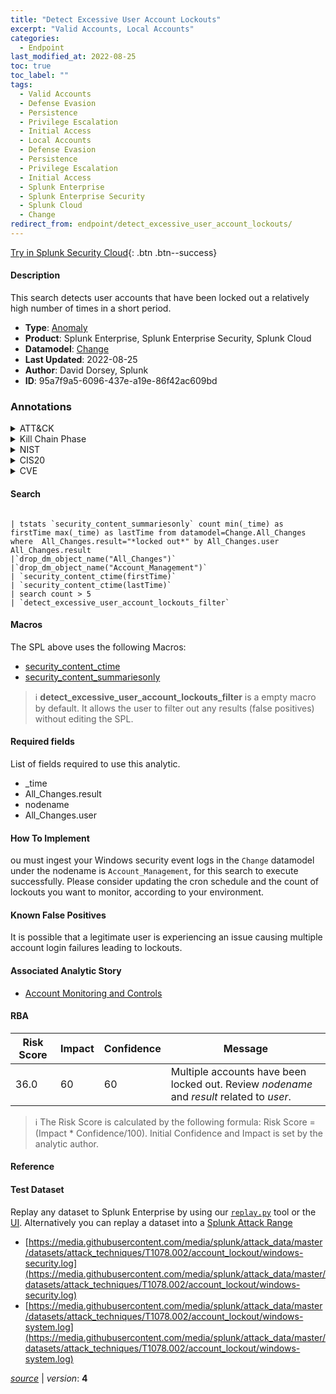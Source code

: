 ```yaml
---
title: "Detect Excessive User Account Lockouts"
excerpt: "Valid Accounts, Local Accounts"
categories:
  - Endpoint
last_modified_at: 2022-08-25
toc: true
toc_label: ""
tags:
  - Valid Accounts
  - Defense Evasion
  - Persistence
  - Privilege Escalation
  - Initial Access
  - Local Accounts
  - Defense Evasion
  - Persistence
  - Privilege Escalation
  - Initial Access
  - Splunk Enterprise
  - Splunk Enterprise Security
  - Splunk Cloud
  - Change
redirect_from: endpoint/detect_excessive_user_account_lockouts/
---
```




[Try in Splunk Security Cloud](https://www.splunk.com/en_us/cyber-security.html){: .btn .btn--success}

#### Description

This search detects user accounts that have been locked out a relatively high number of times in a short period.

- **Type**: [Anomaly](https://github.com/splunk/security_content/wiki/Detection-Analytic-Types)
- **Product**: Splunk Enterprise, Splunk Enterprise Security, Splunk Cloud
- **Datamodel**: [Change](https://docs.splunk.com/Documentation/CIM/latest/User/Change)
- **Last Updated**: 2022-08-25
- **Author**: David Dorsey, Splunk
- **ID**: 95a7f9a5-6096-437e-a19e-86f42ac609bd

### Annotations
<details>
  <summary>ATT&CK</summary>

<div markdown="1">

#### [ATT&CK](https://attack.mitre.org/)

| ID          | Technique   | Tactic         |
| ----------- | ----------- |--------------- |
| [T1078](https://attack.mitre.org/techniques/T1078/) | Valid Accounts | Defense Evasion, Persistence, Privilege Escalation, Initial Access |

| [T1078.003](https://attack.mitre.org/techniques/T1078/003/) | Local Accounts | Defense Evasion, Persistence, Privilege Escalation, Initial Access |

</div>
</details>


<details>
  <summary>Kill Chain Phase</summary>

<div markdown="1">

* Exploitation


</div>
</details>


<details>
  <summary>NIST</summary>

<div markdown="1">

* PR.IP



</div>
</details>

<details>
  <summary>CIS20</summary>

<div markdown="1">

* CIS 16



</div>
</details>

<details>
  <summary>CVE</summary>

<div markdown="1">


</div>
</details>


#### Search

```

| tstats `security_content_summariesonly` count min(_time) as firstTime max(_time) as lastTime from datamodel=Change.All_Changes where  All_Changes.result="*locked out*" by All_Changes.user All_Changes.result 
|`drop_dm_object_name("All_Changes")` 
|`drop_dm_object_name("Account_Management")`
| `security_content_ctime(firstTime)` 
| `security_content_ctime(lastTime)` 
| search count > 5 
| `detect_excessive_user_account_lockouts_filter`
```

#### Macros
The SPL above uses the following Macros:
* [security_content_ctime](https://github.com/splunk/security_content/blob/develop/macros/security_content_ctime.yml)
* [security_content_summariesonly](https://github.com/splunk/security_content/blob/develop/macros/security_content_summariesonly.yml)

> :information_source:
> **detect_excessive_user_account_lockouts_filter** is a empty macro by default. It allows the user to filter out any results (false positives) without editing the SPL.



#### Required fields
List of fields required to use this analytic.
* _time
* All_Changes.result
* nodename
* All_Changes.user



#### How To Implement
ou must ingest your Windows security event logs in the `Change` datamodel under the nodename is `Account_Management`, for this search to execute successfully. Please consider updating the cron schedule and the count of lockouts you want to monitor, according to your environment.
#### Known False Positives
It is possible that a legitimate user is experiencing an issue causing multiple account login failures leading to lockouts.

#### Associated Analytic Story
* [Account Monitoring and Controls](/stories/account_monitoring_and_controls)




#### RBA

| Risk Score  | Impact      | Confidence   | Message      |
| ----------- | ----------- |--------------|--------------|
| 36.0 | 60 | 60 | Multiple accounts have been locked out. Review $nodename$ and $result$ related to $user$. |


> :information_source:
> The Risk Score is calculated by the following formula: Risk Score = (Impact * Confidence/100). Initial Confidence and Impact is set by the analytic author.


#### Reference


#### Test Dataset
Replay any dataset to Splunk Enterprise by using our [`replay.py`](https://github.com/splunk/attack_data#using-replaypy) tool or the [UI](https://github.com/splunk/attack_data#using-ui).
Alternatively you can replay a dataset into a [Splunk Attack Range](https://github.com/splunk/attack_range#replay-dumps-into-attack-range-splunk-server)

* [https://media.githubusercontent.com/media/splunk/attack_data/master/datasets/attack_techniques/T1078.002/account_lockout/windows-security.log](https://media.githubusercontent.com/media/splunk/attack_data/master/datasets/attack_techniques/T1078.002/account_lockout/windows-security.log)
* [https://media.githubusercontent.com/media/splunk/attack_data/master/datasets/attack_techniques/T1078.002/account_lockout/windows-system.log](https://media.githubusercontent.com/media/splunk/attack_data/master/datasets/attack_techniques/T1078.002/account_lockout/windows-system.log)



[*source*](https://github.com/splunk/security_content/tree/develop/detections/endpoint/detect_excessive_user_account_lockouts.yml) \| *version*: **4**